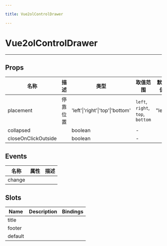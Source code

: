 ```yaml
---

title: Vue2olControlDrawer

---
```


# Vue2olControlDrawer

---

## Props

| 名称                | 描述     | 类型                             | 取值范围                         | 默认值 |
| ------------------- | -------- | -------------------------------- | -------------------------------- | ------ |
| placement           | 停靠位置 | 'left'\|'right'\|'top'\|'bottom' | `left`, `right`, `top`, `bottom` | "left" |
| collapsed           |          | boolean                          | -                                |        |
| closeOnClickOutside |          | boolean                          | -                                |        |

## Events

| 名称   | 属性 | 描述 |
| ------ | ---- | ---- |
| change |      |

## Slots

| Name    | Description | Bindings |
| ------- | ----------- | -------- |
| title   |             |          |
| footer  |             |          |
| default |             |          |

